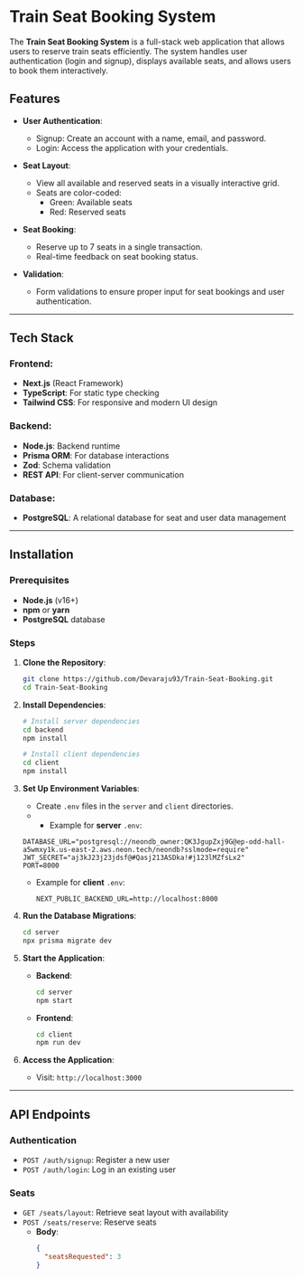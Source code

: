 
# Train Seat Booking System

The **Train Seat Booking System** is a full-stack web application that allows users to reserve train seats efficiently. The system handles user authentication (login and signup), displays available seats, and allows users to book them interactively.

## Features

- **User Authentication**:
  - Signup: Create an account with a name, email, and password.
  - Login: Access the application with your credentials.

- **Seat Layout**:
  - View all available and reserved seats in a visually interactive grid.
  - Seats are color-coded:
    - Green: Available seats
    - Red: Reserved seats

- **Seat Booking**:
  - Reserve up to 7 seats in a single transaction.
  - Real-time feedback on seat booking status.

- **Validation**:
  - Form validations to ensure proper input for seat bookings and user authentication.

---

## Tech Stack

### Frontend:
- **Next.js** (React Framework)
- **TypeScript**: For static type checking
- **Tailwind CSS**: For responsive and modern UI design

### Backend:
- **Node.js**: Backend runtime
- **Prisma ORM**: For database interactions
- **Zod**: Schema validation
- **REST API**: For client-server communication

### Database:
- **PostgreSQL**: A relational database for seat and user data management

---

## Installation

### Prerequisites
- **Node.js** (v16+)
- **npm** or **yarn**
- **PostgreSQL** database

### Steps

1. **Clone the Repository**:
   ```bash
   git clone https://github.com/Devaraju93/Train-Seat-Booking.git
   cd Train-Seat-Booking
   ```

2. **Install Dependencies**:
   ```bash
   # Install server dependencies
   cd backend
   npm install

   # Install client dependencies
   cd client
   npm install
   ```

3. **Set Up Environment Variables**:
   - Create `.env` files in the `server` and `client` directories.
   -    - Example for **server** `.env`:
     ```env
     DATABASE_URL="postgresql://neondb_owner:QK3JgupZxj9G@ep-odd-hall-a5wmxy1k.us-east-2.aws.neon.tech/neondb?sslmode=require"
    JWT_SECRET="aj3kJ23j23jdsf@#Qasj213ASDka!#j123lMZfsLx2"
    PORT=8000
     ```
   - Example for **client** `.env`:
     ```env
     NEXT_PUBLIC_BACKEND_URL=http://localhost:8000
     ```

4. **Run the Database Migrations**:
   ```bash
   cd server
   npx prisma migrate dev
   ```

5. **Start the Application**:
   - **Backend**:
     ```bash
     cd server
     npm start
     ```
   - **Frontend**:
     ```bash
     cd client
     npm run dev
     ```

6. **Access the Application**:
   - Visit: `http://localhost:3000`

---

## API Endpoints

### **Authentication**
- `POST /auth/signup`: Register a new user
- `POST /auth/login`: Log in an existing user

### **Seats**
- `GET /seats/layout`: Retrieve seat layout with availability
- `POST /seats/reserve`: Reserve seats
  - **Body**:
    ```json
    {
      "seatsRequested": 3
    }
    ```

